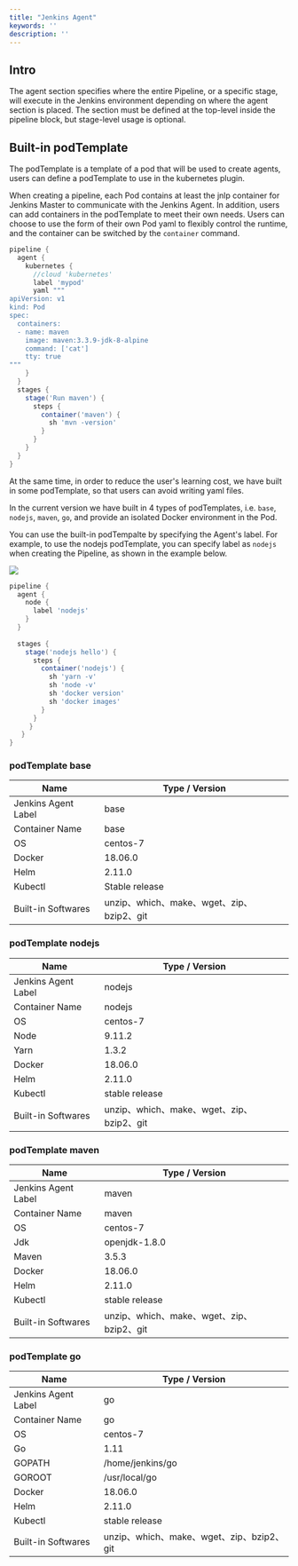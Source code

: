 ```yaml
---
title: "Jenkins Agent" 
keywords: ''
description: ''
---
```


## Intro

The agent section specifies where the entire Pipeline, or a specific stage, will execute in the Jenkins environment depending on where the agent section is placed. The section must be defined at the top-level inside the pipeline block, but stage-level usage is optional.

## Built-in podTemplate

The podTemplate is a template of a pod that will be used to create agents, users can define a podTemplate to use in the kubernetes plugin.

When creating a pipeline, each Pod contains at least the jnlp container for Jenkins Master to communicate with the Jenkins Agent. In addition, users can add containers in the podTemplate to meet their own needs. Users can choose to use the form of their own Pod yaml to flexibly control the runtime, and the container can be switched by the `container` command.

```groovy
pipeline {
  agent {
    kubernetes {
      //cloud 'kubernetes'
      label 'mypod'
      yaml """
apiVersion: v1
kind: Pod
spec:
  containers:
  - name: maven
    image: maven:3.3.9-jdk-8-alpine
    command: ['cat']
    tty: true
"""
    }
  }
  stages {
    stage('Run maven') {
      steps {
        container('maven') {
          sh 'mvn -version'
        }
      }
    }
  }
}
```

At the same time, in order to reduce the user's learning cost, we have built in some podTemplate, so that users can avoid writing yaml files.

In the current version we have built in 4 types of podTemplates, i.e. `base`, `nodejs`, `maven`, `go`, and provide an isolated Docker environment in the Pod.

You can use the built-in podTempalte by specifying the Agent's label. For example, to use the nodejs podTemplate, you can specify label as `nodejs` when creating the Pipeline, as shown in the example below.

![](https://pek3b.qingstor.com/kubesphere-docs/png/20190322222702.png)

```groovy
pipeline {
  agent {
    node {
      label 'nodejs'
    }
  }
  
  stages {
    stage('nodejs hello') {
      steps {
        container('nodejs') {
          sh 'yarn -v'
          sh 'node -v'
          sh 'docker version'
          sh 'docker images'
        }
      }
     }
   }
}
```



### podTemplate base

| Name | Type / Version |
| --- | --- |
|Jenkins Agent Label | base |
|Container Name | base |
| OS| centos-7 |
|Docker| 18.06.0|
|Helm | 2.11.0 |
|Kubectl| Stable release|
|Built-in Softwares | unzip、which、make、wget、zip、bzip2、git |


### podTemplate nodejs

| Name | Type / Version |
| --- | --- |
|Jenkins Agent Label | nodejs |
|Container Name | nodejs |
| OS| centos-7 |
|Node  | 9.11.2 |
|Yarn  | 1.3.2 |
| Docker | 18.06.0 |
| Helm | 2.11.0 |
|Kubectl | stable release|
|Built-in Softwares| unzip、which、make、wget、zip、bzip2、git|


### podTemplate maven

| Name | Type / Version |
| --- | --- |
| Jenkins Agent Label | maven |
| Container Name | maven |
| OS| centos-7 |
| Jdk | openjdk-1.8.0 |
| Maven | 3.5.3|
| Docker| 18.06.0 |
| Helm | 2.11.0 |
| Kubectl| stable release |
| Built-in Softwares | unzip、which、make、wget、zip、bzip2、git |


### podTemplate go

| Name | Type / Version |
| --- | --- |
| Jenkins Agent Label | go |
| Container Name | go |
| OS| centos-7 |
| Go |  1.11 |
| GOPATH | /home/jenkins/go |
| GOROOT | /usr/local/go |
| Docker | 18.06.0 |
| Helm | 2.11.0 |
| Kubectl | stable release |
| Built-in Softwares | unzip、which、make、wget、zip、bzip2、git |
